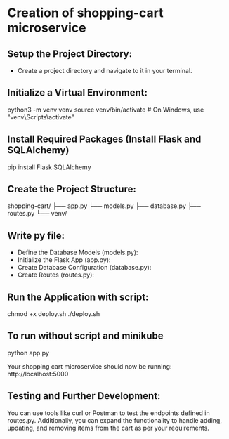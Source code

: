 # Creation of shopping-cart microservice

## Setup the Project Directory:
* Create a project directory and navigate to it in your terminal.

## Initialize a Virtual Environment:
python3 -m venv venv
source venv/bin/activate  # On Windows, use "venv\Scripts\activate"

## Install Required Packages (Install Flask and SQLAlchemy)
pip install Flask SQLAlchemy

## Create the Project Structure:
shopping-cart/
├── app.py
├── models.py
├── database.py
├── routes.py
└── venv/

## Write py file:
* Define the Database Models (models.py):
* Initialize the Flask App (app.py):
* Create Database Configuration (database.py):
* Create Routes (routes.py):

## Run the Application with script:
chmod +x deploy.sh
./deploy.sh

## To run without script and minikube
python app.py

Your shopping cart microservice should now be running: http://localhost:5000

## Testing and Further Development:
You can use tools like curl or Postman to test the endpoints defined in routes.py. Additionally, you can expand the functionality to handle adding, updating, and removing items from the cart as per your requirements.
